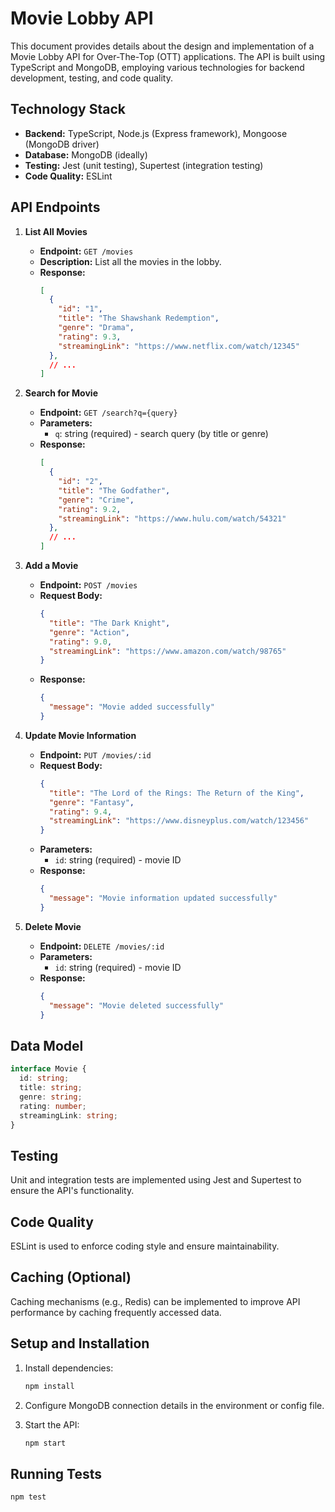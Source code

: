 # Movie Lobby API

This document provides details about the design and implementation of a Movie Lobby API for Over-The-Top (OTT) applications. The API is built using TypeScript and MongoDB, employing various technologies for backend development, testing, and code quality.

## Technology Stack

- **Backend:** TypeScript, Node.js (Express framework), Mongoose (MongoDB driver)
- **Database:** MongoDB (ideally)
- **Testing:** Jest (unit testing), Supertest (integration testing)
- **Code Quality:** ESLint

## API Endpoints

1. **List All Movies**
   - **Endpoint:** `GET /movies`
   - **Description:** List all the movies in the lobby.
   - **Response:**
     ```json
     [
       {
         "id": "1",
         "title": "The Shawshank Redemption",
         "genre": "Drama",
         "rating": 9.3,
         "streamingLink": "https://www.netflix.com/watch/12345"
       },
       // ...
     ]
     ```

2. **Search for Movie**
   - **Endpoint:** `GET /search?q={query}`
   - **Parameters:**
     - `q`: string (required) - search query (by title or genre)
   - **Response:**
     ```json
     [
       {
         "id": "2",
         "title": "The Godfather",
         "genre": "Crime",
         "rating": 9.2,
         "streamingLink": "https://www.hulu.com/watch/54321"
       },
       // ...
     ]
     ```

3. **Add a Movie**
   - **Endpoint:** `POST /movies`
   - **Request Body:**
     ```json
     {
       "title": "The Dark Knight",
       "genre": "Action",
       "rating": 9.0,
       "streamingLink": "https://www.amazon.com/watch/98765"
     }
     ```
   - **Response:**
     ```json
     {
       "message": "Movie added successfully"
     }
     ```

4. **Update Movie Information**
   - **Endpoint:** `PUT /movies/:id`
   - **Request Body:**
     ```json
     {
       "title": "The Lord of the Rings: The Return of the King",
       "genre": "Fantasy",
       "rating": 9.4,
       "streamingLink": "https://www.disneyplus.com/watch/123456"
     }
     ```
   - **Parameters:**
     - `id`: string (required) - movie ID
   - **Response:**
     ```json
     {
       "message": "Movie information updated successfully"
     }
     ```

5. **Delete Movie**
   - **Endpoint:** `DELETE /movies/:id`
   - **Parameters:**
     - `id`: string (required) - movie ID
   - **Response:**
     ```json
     {
       "message": "Movie deleted successfully"
     }
     ```

## Data Model

```typescript
interface Movie {
  id: string;
  title: string;
  genre: string;
  rating: number;
  streamingLink: string;
}
```

## Testing

Unit and integration tests are implemented using Jest and Supertest to ensure the API's functionality.

## Code Quality

ESLint is used to enforce coding style and ensure maintainability.

## Caching (Optional)

Caching mechanisms (e.g., Redis) can be implemented to improve API performance by caching frequently accessed data.

## Setup and Installation

1. Install dependencies:
   ```bash
   npm install
   ```

2. Configure MongoDB connection details in the environment or config file.

3. Start the API:
   ```bash
   npm start
   ```

## Running Tests

```bash
npm test
```

